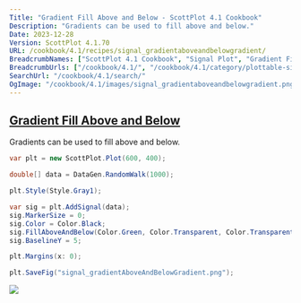 ```yaml
---
Title: "Gradient Fill Above and Below - ScottPlot 4.1 Cookbook"
Description: "Gradients can be used to fill above and below."
Date: 2023-12-28
Version: ScottPlot 4.1.70
URL: /cookbook/4.1/recipes/signal_gradientaboveandbelowgradient/
BreadcrumbNames: ["ScottPlot 4.1 Cookbook", "Signal Plot", "Gradient Fill Above and Below"]
BreadcrumbUrls: ["/cookbook/4.1/", "/cookbook/4.1/category/plottable-signal-plot", "/cookbook/4.1/recipes/signal_gradientaboveandbelowgradient/"]
SearchUrl: "/cookbook/4.1/search/"
OgImage: "/cookbook/4.1/images/signal_gradientaboveandbelowgradient.png"
---
```


<h2><a id='gradient-fill-above-and-below' href='/cookbook/4.1/recipes/signal_gradientaboveandbelowgradient/'>Gradient Fill Above and Below</a></h2>

Gradients can be used to fill above and below.

```cs
var plt = new ScottPlot.Plot(600, 400);

double[] data = DataGen.RandomWalk(1000);

plt.Style(Style.Gray1);

var sig = plt.AddSignal(data);
sig.MarkerSize = 0;
sig.Color = Color.Black;
sig.FillAboveAndBelow(Color.Green, Color.Transparent, Color.Transparent, Color.Red, 1);
sig.BaselineY = 5;

plt.Margins(x: 0);

plt.SaveFig("signal_gradientAboveAndBelowGradient.png");
```

<img src='../../images/signal_gradientaboveandbelowgradient.png' class='d-block mx-auto my-5' />


